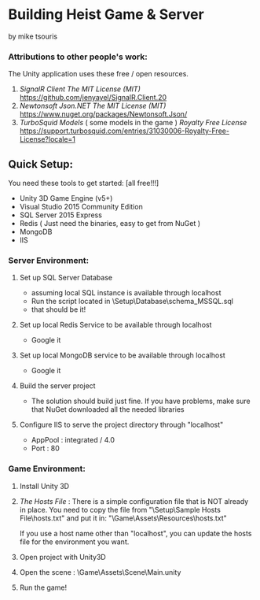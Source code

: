# Building Heist Game & Server
by mike tsouris


### Attributions to other people's work:
The Unity application uses these free / open resources. 
1. *SignalR Client* _The MIT License (MIT)_ https://github.com/jenyayel/SignalR.Client.20
2. *Newtonsoft Json.NET* _The MIT License (MIT)_  https://www.nuget.org/packages/Newtonsoft.Json/
3. *TurboSquid Models* ( some models in the game ) _Royalty Free License_ https://support.turbosquid.com/entries/31030006-Royalty-Free-License?locale=1




## Quick Setup:

You need these tools to get started: [all free!!!]

- Unity 3D Game Engine (v5+)
- Visual Studio 2015 Community Edition
- SQL Server 2015 Express
- Redis ( Just need the binaries, easy to get from NuGet )
- MongoDB
- IIS





	
### Server Environment:

1. Set up SQL Server Database
	 - assuming local SQL instance is available through localhost
	 - Run the script located in  \Setup\Database\schema_MSSQL.sql
	 - that should be it!
	 
2. Set up local Redis Service to be available through localhost
	 - Google it
	 
3. Set up local MongoDB service to be available through localhost
	 - Google it
	 
4. Build the server project
	 - The solution should build just fine. If you have problems, make sure that NuGet downloaded all the needed libraries
	 
5. Configure IIS to serve the project directory through "localhost" 
	 - AppPool : integrated / 4.0
	 - Port : 80

	 
### Game Environment:

1. Install Unity 3D 

2. *The Hosts File* : There is a simple configuration file that is NOT already in place. You need to copy the file from 
		"\Setup\Sample Hosts File\hosts.txt"
		and put it in:
			"\Game\Assets\Resources\hosts.txt"		
	
	If you use a host name other than "localhost", you can update the hosts file for the environment you want. 
	
3. Open project with Unity3D

4. Open the scene : \Game\Assets\Scene\Main.unity
	
4. Run the game!
	
	





